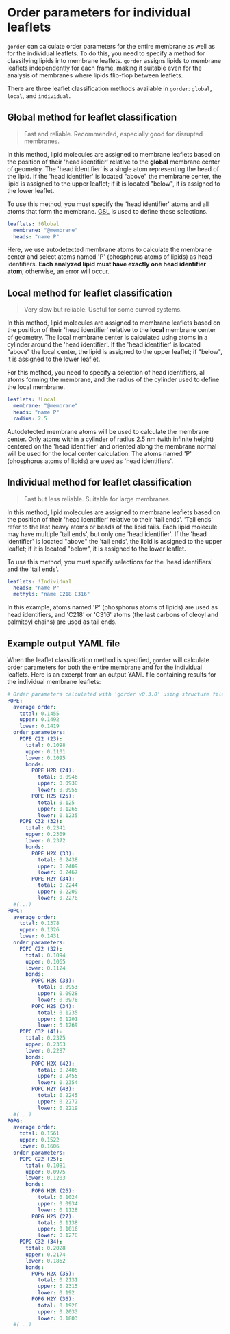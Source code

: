 # Order parameters for individual leaflets

`gorder` can calculate order parameters for the entire membrane as well as for the individual leaflets. To do this, you need to specify a method for classifying lipids into membrane leaflets. `gorder` assigns lipids to membrane leaflets independently for each frame, making it suitable even for the analysis of membranes where lipids flip-flop between leaflets.

There are three leaflet classification methods available in `gorder`: `global`, `local`, and `individual`.

## Global method for leaflet classification

> Fast and reliable. Recommended, especially good for disrupted membranes.

In this method, lipid molecules are assigned to membrane leaflets based on the position of their 'head identifier' relative to the **global** membrane center of geometry. The 'head identifier' is a single atom representing the head of the lipid. If the 'head identifier' is located "above" the membrane center, the lipid is assigned to the upper leaflet; if it is located "below", it is assigned to the lower leaflet.

To use this method, you must specify the 'head identifier' atoms and all atoms that form the membrane. [GSL](https://docs.rs/groan_rs/latest/groan_rs/#groan-selection-language) is used to define these selections.

```yaml
leaflets: !Global
  membrane: "@membrane" 
  heads: "name P"
```

Here, we use autodetected membrane atoms to calculate the membrane center and select atoms named 'P' (phosphorus atoms of lipids) as head identifiers. **Each analyzed lipid must have exactly one head identifier atom**; otherwise, an error will occur.

## Local method for leaflet classification

> Very slow but reliable. Useful for some curved systems.

In this method, lipid molecules are assigned to membrane leaflets based on the position of their 'head identifier' relative to the **local** membrane center of geometry. The local membrane center is calculated using atoms in a cylinder around the 'head identifier'. If the 'head identifier' is located "above" the local center, the lipid is assigned to the upper leaflet; if "below", it is assigned to the lower leaflet.

For this method, you need to specify a selection of head identifiers, all atoms forming the membrane, and the radius of the cylinder used to define the local membrane.

```yaml
leaflets: !Local
  membrane: "@membrane"
  heads: "name P"
  radius: 2.5
```

Autodetected membrane atoms will be used to calculate the membrane center. Only atoms within a cylinder of radius 2.5 nm (with infinite height) centered on the 'head identifier' and oriented along the membrane normal will be used for the local center calculation. The atoms named 'P' (phosphorus atoms of lipids) are used as 'head identifiers'.

## Individual method for leaflet classification

> Fast but less reliable. Suitable for large membranes.

In this method, lipid molecules are assigned to membrane leaflets based on the position of their 'head identifier' relative to their 'tail ends'. 'Tail ends' refer to the last heavy atoms or beads of the lipid tails. Each lipid molecule may have multiple 'tail ends', but only one 'head identifier'. If the 'head identifier' is located "above" the 'tail ends', the lipid is assigned to the upper leaflet; if it is located "below", it is assigned to the lower leaflet.

To use this method, you must specify selections for the 'head identifiers' and the 'tail ends'.

```yaml
leaflets: !Individual
  heads: "name P"
  methyls: "name C218 C316"
```

In this example, atoms named 'P' (phosphorus atoms of lipids) are used as head identifiers, and 'C218' or 'C316' atoms (the last carbons of oleoyl and palmitoyl chains) are used as tail ends.

## Example output YAML file

When the leaflet classification method is specified, `gorder` will calculate order parameters for both the entire membrane and for the individual leaflets. Here is an excerpt from an output YAML file containing results for the individual membrane leaflets:

```yaml
# Order parameters calculated with 'gorder v0.3.0' using structure file 'system.tpr' and trajectory file 'md.xtc'.
POPE:
  average order:
    total: 0.1455
    upper: 0.1492
    lower: 0.1419
  order parameters:
    POPE C22 (23):
      total: 0.1098
      upper: 0.1101
      lower: 0.1095
      bonds:
        POPE H2R (24):
          total: 0.0946
          upper: 0.0938
          lower: 0.0955
        POPE H2S (25):
          total: 0.125
          upper: 0.1265
          lower: 0.1235
    POPE C32 (32):
      total: 0.2341
      upper: 0.2309
      lower: 0.2372
      bonds:
        POPE H2X (33):
          total: 0.2438
          upper: 0.2409
          lower: 0.2467
        POPE H2Y (34):
          total: 0.2244
          upper: 0.2209
          lower: 0.2278
  #(...)
POPC:
  average order:
    total: 0.1378
    upper: 0.1326
    lower: 0.1431
  order parameters:
    POPC C22 (32):
      total: 0.1094
      upper: 0.1065
      lower: 0.1124
      bonds:
        POPC H2R (33):
          total: 0.0953
          upper: 0.0928
          lower: 0.0978
        POPC H2S (34):
          total: 0.1235
          upper: 0.1201
          lower: 0.1269
    POPC C32 (41):
      total: 0.2325
      upper: 0.2363
      lower: 0.2287
      bonds:
        POPC H2X (42):
          total: 0.2405
          upper: 0.2455
          lower: 0.2354
        POPC H2Y (43):
          total: 0.2245
          upper: 0.2272
          lower: 0.2219
  #(...)
POPG:
  average order:
    total: 0.1561
    upper: 0.1522
    lower: 0.1606
  order parameters:
    POPG C22 (25):
      total: 0.1081
      upper: 0.0975
      lower: 0.1203
      bonds:
        POPG H2R (26):
          total: 0.1024
          upper: 0.0934
          lower: 0.1128
        POPG H2S (27):
          total: 0.1138
          upper: 0.1016
          lower: 0.1278
    POPG C32 (34):
      total: 0.2028
      upper: 0.2174
      lower: 0.1862
      bonds:
        POPG H2X (35):
          total: 0.2131
          upper: 0.2315
          lower: 0.192
        POPG H2Y (36):
          total: 0.1926
          upper: 0.2033
          lower: 0.1803
  #(...)
```